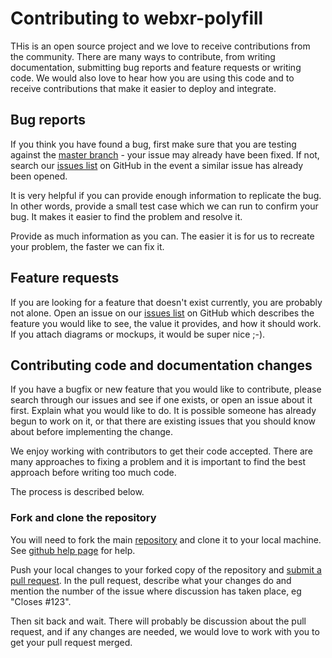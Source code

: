 Contributing to webxr-polyfill
======================

THis is an open source project and we love to receive contributions from the community. There are many ways to contribute, from writing documentation, submitting bug reports and feature requests or writing code.
We would also love to hear how you are using this code and to receive contributions that make it easier to deploy and integrate.

Bug reports
-----------

If you think you have found a bug, first make sure that you are testing against the [master branch](https://github.com/mozilla/webxr-polyfill) - your issue may already have been fixed. If not, search our [issues list](https://github.com/mozilla/webxr-polyfill/issues) on GitHub in the event a similar issue has already been opened.

It is very helpful if you can provide enough information to replicate the bug. In other words, provide a small test case which we can run to confirm your bug. It makes it easier to find the problem and resolve it.

Provide as much information as you can. The easier it is for us to recreate your problem, the faster we can fix it.

Feature requests
----------------

If you are looking for a feature that doesn't exist currently, you are probably not alone.
Open an issue on our [issues list](https://github.com/mozilla/webxr-polyfill/issues) on GitHub which describes the feature you would like to see, the value it provides, and how it should work.
If you attach diagrams or mockups, it would be super nice ;-).

Contributing code and documentation changes
-------------------------------------------

If you have a bugfix or new feature that you would like to contribute, please search through our issues and see if one exists, or open an issue about it first. Explain what you would like to do. It is possible someone has already begun to work on it, or that there are existing issues that you should know about before implementing the change.

We enjoy working with contributors to get their code accepted. There are many approaches to fixing a problem and it is important to find the best approach before writing too much code.

The process is described below.

### Fork and clone the repository

You will need to fork the main [repository](https://github.com/mozilla/webxr-polyfill) and clone it to your local machine. See
[github help page](https://help.github.com/articles/fork-a-repo) for help.

Push your local changes to your forked copy of the repository and [submit a pull request](https://help.github.com/articles/using-pull-requests). In the pull request, describe what your changes do and mention the number of the issue where discussion has taken place, eg "Closes #123".

Then sit back and wait. There will probably be discussion about the pull request, and if any changes are needed, we would love to work with you to get your pull request merged.
